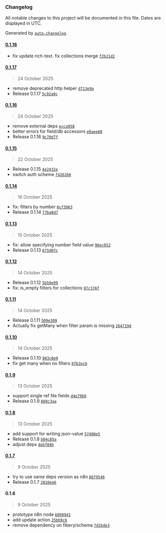 ### Changelog

All notable changes to this project will be documented in this file. Dates are displayed in UTC.

Generated by [`auto-changelog`](https://github.com/CookPete/auto-changelog).

#### [0.1.18](https://github.com/Fibery-inc/n8n-nodes-fibery/compare/0.1.17...0.1.18)

- fix update rich-text. fix collections merge [`f2b21d2`](https://github.com/Fibery-inc/n8n-nodes-fibery/commit/f2b21d21abec745d838bfbb0951997d5fe181185)

#### [0.1.17](https://github.com/Fibery-inc/n8n-nodes-fibery/compare/0.1.16...0.1.17)

> 24 October 2025

- remove deprecated http helper [`d713e9a`](https://github.com/Fibery-inc/n8n-nodes-fibery/commit/d713e9a168dfeed5db5d71209d78cf6b0f7b50d2)
- Release 0.1.17 [`5c92a0c`](https://github.com/Fibery-inc/n8n-nodes-fibery/commit/5c92a0c1dfc6226464b79a7863bc2964aef12c00)

#### [0.1.16](https://github.com/Fibery-inc/n8n-nodes-fibery/compare/0.1.15...0.1.16)

> 24 October 2025

- remove external deps [`ecca958`](https://github.com/Fibery-inc/n8n-nodes-fibery/commit/ecca95850d70ee6a7810ce642e34624e45bcd9bb)
- better errors for field/db accessors [`e8aee68`](https://github.com/Fibery-inc/n8n-nodes-fibery/commit/e8aee68e7659708538a898e5eebf942e1ac2b2a7)
- Release 0.1.16 [`9c70d7f`](https://github.com/Fibery-inc/n8n-nodes-fibery/commit/9c70d7f9f97a1155eec19fd4e17f9286377ae838)

#### [0.1.15](https://github.com/Fibery-inc/n8n-nodes-fibery/compare/0.1.14...0.1.15)

> 22 October 2025

- Release 0.1.15 [`4e2432e`](https://github.com/Fibery-inc/n8n-nodes-fibery/commit/4e2432eaefe0de5c56dcc00b56000b275b956639)
- switch auth scheme [`f426266`](https://github.com/Fibery-inc/n8n-nodes-fibery/commit/f42626648de74e125192fabb203a415cf36536c2)

#### [0.1.14](https://github.com/Fibery-inc/n8n-nodes-fibery/compare/0.1.13...0.1.14)

> 16 October 2025

- fix: filters by number [`0cf3963`](https://github.com/Fibery-inc/n8n-nodes-fibery/commit/0cf3963727aa6a6f3def3f6cabde0e9125ed9dbe)
- Release 0.1.14 [`f7ba8d7`](https://github.com/Fibery-inc/n8n-nodes-fibery/commit/f7ba8d7874ca5d8c73fbda18259f6de5ec324e3b)

#### [0.1.13](https://github.com/Fibery-inc/n8n-nodes-fibery/compare/0.1.12...0.1.13)

> 15 October 2025

- fix: allow specifying number field value [`96ec052`](https://github.com/Fibery-inc/n8n-nodes-fibery/commit/96ec05286f954936b7be17698f7bb232674ffc77)
- Release 0.1.13 [`675d07c`](https://github.com/Fibery-inc/n8n-nodes-fibery/commit/675d07c669a8aa106b9f35208c210f73e155dee6)

#### [0.1.12](https://github.com/Fibery-inc/n8n-nodes-fibery/compare/0.1.11...0.1.12)

> 14 October 2025

- Release 0.1.12 [`5b50e99`](https://github.com/Fibery-inc/n8n-nodes-fibery/commit/5b50e99af49d255a9fa2641569e7db7d44e514cf)
- fix: is_empty filters for collections [`97c376f`](https://github.com/Fibery-inc/n8n-nodes-fibery/commit/97c376f38543bae65a807092f8382f5ff8f76af9)

#### [0.1.11](https://github.com/Fibery-inc/n8n-nodes-fibery/compare/0.1.10...0.1.11)

> 14 October 2025

- Release 0.1.11 [`509e309`](https://github.com/Fibery-inc/n8n-nodes-fibery/commit/509e309abff0b1eeb24f975f43f78f03dd70df3d)
- Actually fix getMany when filter param is missing [`264719d`](https://github.com/Fibery-inc/n8n-nodes-fibery/commit/264719d8d905be1b44f49ac1fc7057376063becc)

#### [0.1.10](https://github.com/Fibery-inc/n8n-nodes-fibery/compare/0.1.9...0.1.10)

> 14 October 2025

- Release 0.1.10 [`983c0e9`](https://github.com/Fibery-inc/n8n-nodes-fibery/commit/983c0e9357472d9a5976cf4cffbbf4e31cc0b06b)
- fix get many when no filters [`8f62ecb`](https://github.com/Fibery-inc/n8n-nodes-fibery/commit/8f62ecbf0a5adf27d0f0c09fc964456ed159e25c)

#### [0.1.9](https://github.com/Fibery-inc/n8n-nodes-fibery/compare/0.1.8...0.1.9)

> 13 October 2025

- support single ref file fields [`d4e79b8`](https://github.com/Fibery-inc/n8n-nodes-fibery/commit/d4e79b878c94df5ffcb47700219206a55ba879cf)
- Release 0.1.9 [`889c3aa`](https://github.com/Fibery-inc/n8n-nodes-fibery/commit/889c3aa3c9fa4d4928021b2780e36ab998a2758b)

#### [0.1.8](https://github.com/Fibery-inc/n8n-nodes-fibery/compare/0.1.7...0.1.8)

> 13 October 2025

- add support for writing json-value [`57400e5`](https://github.com/Fibery-inc/n8n-nodes-fibery/commit/57400e59a993bd44c91f4605bfc07cffea6e248d)
- Release 0.1.8 [`b04c85a`](https://github.com/Fibery-inc/n8n-nodes-fibery/commit/b04c85ae875a85439d89b6ae3538ff3182c3c2d5)
- adjust deps [`4ebf84b`](https://github.com/Fibery-inc/n8n-nodes-fibery/commit/4ebf84b5e64be2b184bbdec4ceaba60d7a5a5b41)

#### [0.1.7](https://github.com/Fibery-inc/n8n-nodes-fibery/compare/0.1.6...0.1.7)

> 9 October 2025

- try to use same deps version as n8n [`8bf9546`](https://github.com/Fibery-inc/n8n-nodes-fibery/commit/8bf95460e54ecba5674dbe1ea600ef2ace726083)
- Release 0.1.7 [`2810ea6`](https://github.com/Fibery-inc/n8n-nodes-fibery/commit/2810ea6a8f2ea9f1a4481602112407a73244cac0)

#### 0.1.6

> 9 October 2025

- prototype n8n node [`68989d1`](https://github.com/Fibery-inc/n8n-nodes-fibery/commit/68989d10723bcc8b291b20ccd7c544b7c9cd4f92)
- add update action [`25bb9cb`](https://github.com/Fibery-inc/n8n-nodes-fibery/commit/25bb9cb513a84355b44c51f7bb9f27bb9fe6c670)
- remove dependency on fibery/schema [`7d2bde3`](https://github.com/Fibery-inc/n8n-nodes-fibery/commit/7d2bde336033251d854b318b3a00fa392f3de83b)
